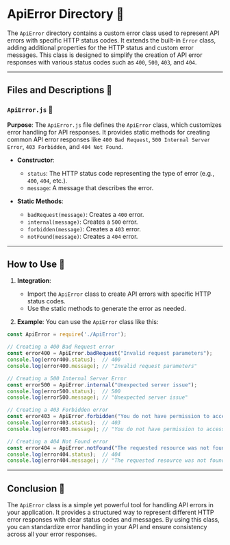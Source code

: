 # ApiError Directory 📂

The `ApiError` directory contains a custom error class used to represent API errors with specific HTTP status codes. It extends the built-in `Error` class, adding additional properties for the HTTP status and custom error messages. This class is designed to simplify the creation of API error responses with various status codes such as `400`, `500`, `403`, and `404`.

---

## Files and Descriptions 📃

### `ApiError.js` 📝

**Purpose**: The `ApiError.js` file defines the `ApiError` class, which customizes error handling for API responses. It provides static methods for creating common API error responses like `400 Bad Request`, `500 Internal Server Error`, `403 Forbidden`, and `404 Not Found`.

- **Constructor**:
  - `status`: The HTTP status code representing the type of error (e.g., `400`, `404`, etc.).
  - `message`: A message that describes the error.

- **Static Methods**:
  - `badRequest(message)`: Creates a `400` error.
  - `internal(message)`: Creates a `500` error.
  - `forbidden(message)`: Creates a `403` error.
  - `notFound(message)`: Creates a `404` error.

---

## How to Use 🚀

1. **Integration**:
   - Import the `ApiError` class to create API errors with specific HTTP status codes.
   - Use the static methods to generate the error as needed.

2. **Example**:
   You can use the `ApiError` class like this:

```javascript
const ApiError = require('./ApiError');

// Creating a 400 Bad Request error
const error400 = ApiError.badRequest("Invalid request parameters");
console.log(error400.status);  // 400
console.log(error400.message); // "Invalid request parameters"

// Creating a 500 Internal Server Error
const error500 = ApiError.internal("Unexpected server issue");
console.log(error500.status);  // 500
console.log(error500.message); // "Unexpected server issue"

// Creating a 403 Forbidden error
const error403 = ApiError.forbidden("You do not have permission to access this resource");
console.log(error403.status);  // 403
console.log(error403.message); // "You do not have permission to access this resource"

// Creating a 404 Not Found error
const error404 = ApiError.notFound("The requested resource was not found");
console.log(error404.status);  // 404
console.log(error404.message); // "The requested resource was not found"
```

---

## Conclusion 🚀

The `ApiError` class is a simple yet powerful tool for handling API errors in your application. It provides a structured way to represent different HTTP error responses with clear status codes and messages. By using this class, you can standardize error handling in your API and ensure consistency across all your error responses.